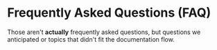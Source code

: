 # Frequently Asked Questions (FAQ)

Those aren't __actually__ frequently asked questions, but questions we anticipated or topics that didn't fit the documentation flow.
